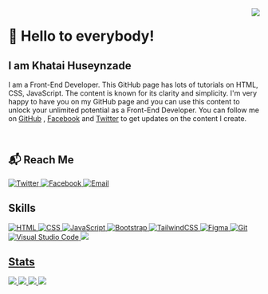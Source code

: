 <img align="right" src="https://komarev.com/ghpvc/?username=bilgegates&label=Profile%20views&color=green&style=flat">
<h1 align="left"> 👋 Hello to everybody! </h2>
<h2> I am Khatai Huseynzade </h2>
<p>
I am a Front-End Developer. This GitHub page has lots of tutorials on HTML, CSS, JavaScript. The content is known for its clarity and simplicity. I'm very happy to have you on my GitHub page and you can use this content to unlock your unlimited potential as a Front-End Developer. You can follow me on <a href="https://github.com/BilgeGates/" target="_blank">GitHub</a> , <a href="https://www.facebook.com/profile.php?id=100091496015332" target="_blank">Facebook</a> and <a href="https://www.twitter.com/developerkhatai" target="_blank">Twitter</a> to get updates on the content I create.
</p>
<br>
<h2 align="left"> 📬 Reach Me </h3>
<a href="https://www.twitter.com/developerkhatai" target="_blank">
        <img src="https://img.shields.io/badge/twitter-blue.svg?style=for-the-badge&logo=twitter&logoColor=white" alt="Twitter">
</a>
 <a href="https://www.facebook.com/profile.php?id=100091496015332" target="_blank" >
        <img src="https://img.shields.io/badge/facebook-white.svg?style=for-the-badge&logo=facebook&logoColor=blue" alt="Facebook">
</a>
<a href="https://mail.google.com/mail/u/0/#sent?compose=CllgCJTKWwQlwGfxHMNFcvPgndLmKMtTgPzVBdgTKkKLQGVHXZkNGHKHKnhrXGbqKqctLdSMmhL" target="_blank">
        <img src="https://img.shields.io/badge/Gmail-D14836?style=for-the-badge&logo=gmail&logoColor=white" alt="Email">
</a>
<br>
<h2 align="left"> Skills </h2>
<a href="https://www.w3schools.com/html/default.asp" target="_blank">
        <img src="https://img.shields.io/badge/html-%23E34F26.svg?style=for-the-badge&logo=html5&logoColor=white" alt="HTML">
</a>
<a href="https://www.w3schools.com/css/default.asp" target="_blank">
        <img src="https://img.shields.io/badge/css-%231572B6.svg?style=for-the-badge&logo=css3&logoColor=white" alt="CSS"> 
</a>
<a href="https://www.w3schools.com/js/default.asp" target="_blank">
        <img src="https://img.shields.io/badge/javascript-%23323330.svg?style=for-the-badge&logo=javascript&logoColor=%23F7DF1E" alt="JavaScript">
             </a>
<a href="https://getbootstrap.com" target="_blank">
        <img src="https://img.shields.io/badge/bootstrap-%23563D7C.svg?style=for-the-badge&logo=bootstrap&logoColor=white" alt="Bootstrap">
 </a>
<a href="https://tailwindcss.com/" target="_blank">
<img src="https://img.shields.io/badge/tailwindcss-%2338B2AC.svg?style=for-the-badge&logo=tailwind-css&logoColor=white" alt="TailwindCSS"
<a href="https://www.figma.com" target="_blank">
        <img src="https://img.shields.io/badge/figma-%23F24E1E.svg?style=for-the-badge&logo=figma&logoColor=white" alt="Figma">
</a>
<a href="https://git-scm.com" target="_blank">
        <img src="https://img.shields.io/badge/git-%231572B6.svg?style=for-the-badge&logo=git&logoColor=white" alt="Git">
</a>
<a href="https://code.visualstudio.com" target="_blank">
        <img src="https://img.shields.io/badge/Visual-Studio%23.svg?style=for-the-badge&logo=Visual-Studio&logoColor=white" alt="Visual Studio Code">
</a>
<a href="https://www.microsoft.com" target="_blank">
        <img src="https://img.shields.io/badge/Windows-0078D6?style=for-the-badge&logo=windows&logoColor=white"
</a>
<br>
<h2 align="left">  Stats </h1>
    <a href="https://github.com/BilgeGates">
      <img src="http://github-profile-summary-cards.vercel.app/api/cards/profile-details?username=BilgeGates&theme=github_dark" />
    </a>
    <a href="https://github.com/BilgeGates">
      <img src="https://github-readme-streak-stats.herokuapp.com/?user=BilgeGates&theme=blue-green&hide_border=false" />
    </a>
    <a href="https://github.com/BilgeGates">
    <img src="http://github-profile-summary-cards.vercel.app/api/cards/stats?username=BilgeGates&theme=github_dark" />
    </a>
    <a href="https://github.com/BilgeGates">
    <img src="https://github-readme-stats.vercel.app/api/top-langs/?username=BilgeGates&langs_count=7&card_width=800&theme=github_dark&hide_border=true&hide=makefile,cmake,c" />
    </a>
